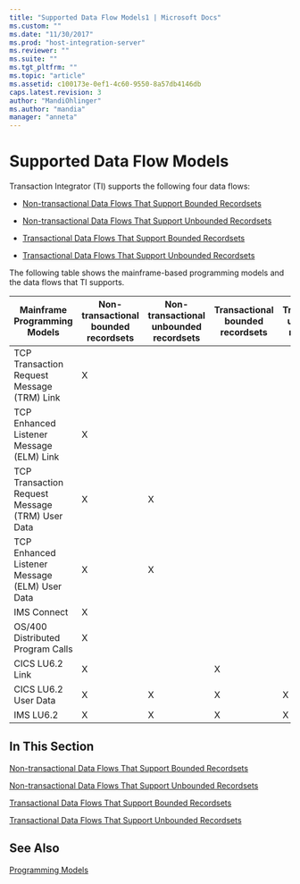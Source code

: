 ```yaml
---
title: "Supported Data Flow Models1 | Microsoft Docs"
ms.custom: ""
ms.date: "11/30/2017"
ms.prod: "host-integration-server"
ms.reviewer: ""
ms.suite: ""
ms.tgt_pltfrm: ""
ms.topic: "article"
ms.assetid: c100173e-0ef1-4c60-9550-8a57db4146db
caps.latest.revision: 3
author: "MandiOhlinger"
ms.author: "mandia"
manager: "anneta"
---
```

# Supported Data Flow Models
Transaction Integrator (TI) supports the following four data flows:  
  
-   [Non-transactional Data Flows That Support Bounded Recordsets](../core/non-transactional-data-flows-that-support-bounded-recordsets2.md)  
  
-   [Non-transactional Data Flows That Support Unbounded Recordsets](../core/non-transactional-data-flows-that-support-unbounded-recordsets2.md)  
  
-   [Transactional Data Flows That Support Bounded Recordsets](../core/transactional-data-flows-that-support-bounded-recordsets1.md)  
  
-   [Transactional Data Flows That Support Unbounded Recordsets](../core/transactional-data-flows-that-support-unbounded-recordsets1.md)  
  
 The following table shows the mainframe-based programming models and the data flows that TI supports.  
  
|Mainframe Programming Models|Non-transactional bounded recordsets|Non-transactional unbounded recordsets|Transactional bounded recordsets|Transactional unbounded recordsets|  
|----------------------------------|-------------------------------------------|---------------------------------------------|--------------------------------------|----------------------------------------|  
|TCP Transaction Request Message (TRM) Link|X||||  
|TCP Enhanced Listener Message (ELM) Link|X||||  
|TCP Transaction Request Message (TRM) User Data|X|X|||  
|TCP Enhanced Listener Message (ELM) User Data|X|X|||  
|IMS Connect|X||||  
|OS/400 Distributed Program Calls|X||||  
|CICS LU6.2 Link|X||X||  
|CICS LU6.2 User Data|X|X|X|X|  
|IMS LU6.2|X|X|X|X|  
  
## In This Section  
 [Non-transactional Data Flows That Support Bounded Recordsets](../core/non-transactional-data-flows-that-support-bounded-recordsets2.md)  
  
 [Non-transactional Data Flows That Support Unbounded Recordsets](../core/non-transactional-data-flows-that-support-unbounded-recordsets2.md)  
  
 [Transactional Data Flows That Support Bounded Recordsets](../core/transactional-data-flows-that-support-bounded-recordsets1.md)  
  
 [Transactional Data Flows That Support Unbounded Recordsets](../core/transactional-data-flows-that-support-unbounded-recordsets1.md)  
  
## See Also  
 [Programming Models](../core/programming-models2.md)